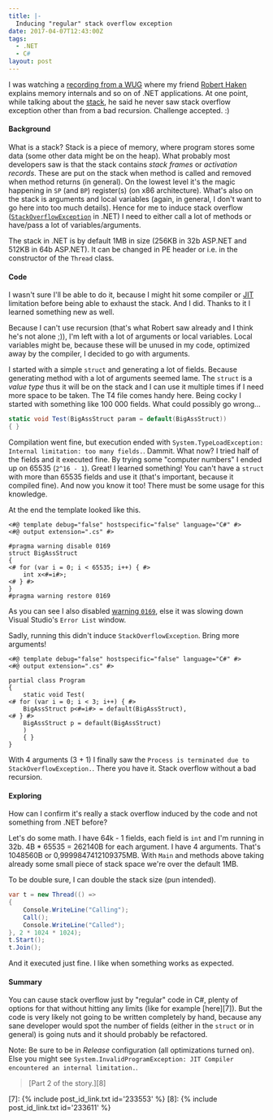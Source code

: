 ```yaml
---
title: |-
  Inducing "regular" stack overflow exception
date: 2017-04-07T12:43:00Z
tags:
  - .NET
  - C#
layout: post
---
```

I was watching a [recording from a WUG][1] where my friend [Robert Haken][2] explains memory internals and so on of .NET applications. At one point, while talking about the [stack][3], he said he never saw stack overflow exception other than from a bad recursion. Challenge accepted. :)

<!-- excerpt -->

#### Background

What is a stack? Stack is a piece of memory, where program stores some data (some other data might be on the heap). What probably most developers saw is that the stack contains _stack frames_ or _activation records_. These are put on the stack when method is called and removed when method returns (in general). On the lowest level it's the magic happening in `SP` (and `BP`) register(s) (on x86 architecture). What's also on the stack is arguments and local variables (again, in general, I don't want to go here into too much details). Hence for me to induce stack overflow ([`StackOverflowException`][4] in .NET) I need to either call a lot of methods or have/pass a lot of variables/arguments.

The stack in .NET is by default 1MB in size (256KB in 32b ASP.NET and 512KB in 64b ASP.NET). It can be changed in PE header or i.e. in the constructor of the `Thread` class.

#### Code

I wasn't sure I'll be able to do it, because I might hit some compiler or [JIT][5] limitation before being able to exhaust the stack. And I did. Thanks to it I learned something new as well.

Because I can't use recursion (that's what Robert saw already and I think he's not alone ;)), I'm left with a lot of arguments or local variables. Local variables might be, because these will be unused in my code, optimized away by the compiler, I decided to go with arguments.

I started with a simple `struct` and generating a lot of fields. Because generating method with a lot of arguments seemed lame. The `struct` is a _value type_ thus it will be on the stack and I can use it multiple times if I need more space to be taken. The T4 file comes handy here. Being cocky I started with something like 100 000 fields. What could possibly go wrong...

```csharp
static void Test(BigAssStruct param = default(BigAssStruct))
{ }
```

Compilation went fine, but execution ended with `System.TypeLoadException: Internal limitation: too many fields.`. Dammit. What now? I tried half of the fields and it executed fine. By trying some "computer numbers" I ended up on 65535 (`2^16 - 1`). Great! I learned something! You can't have a `struct` with more than 65535 fields and use it (that's important, because it compiled fine). And now you know it too! There must be some usage for this knowledge.

At the end the template looked like this.

```text
<#@ template debug="false" hostspecific="false" language="C#" #>
<#@ output extension=".cs" #>

#pragma warning disable 0169
struct BigAssStruct
{
<# for (var i = 0; i < 65535; i++) { #>
    int x<#=i#>;
<# } #>
}
#pragma warning restore 0169
```

As you can see I also disabled [warning `0169`][6], else it was slowing down Visual Studio's `Error List` window.

Sadly, running this didn't induce `StackOverflowException`. Bring more arguments!

```text
<#@ template debug="false" hostspecific="false" language="C#" #>
<#@ output extension=".cs" #>

partial class Program
{
    static void Test(
<# for (var i = 0; i < 3; i++) { #>
    BigAssStruct p<#=i#> = default(BigAssStruct),
<# } #>
    BigAssStruct p = default(BigAssStruct)
    )
    { }
}
```

With 4 arguments (3 + 1) I finally saw the `Process is terminated due to StackOverflowException.`. There you have it. Stack overflow without a bad recursion.

#### Exploring

How can I confirm it's really a stack overflow induced by the code and not something from .NET before?

Let's do some math. I have 64k - 1 fields, each field is `int` and I'm running in 32b. 4B * 65535 = 262140B for each argument. I have 4 arguments. That's 1048560B or 0,9999847412109375MB. With `Main` and methods above taking already some small piece of stack space we're over the default 1MB.

To be double sure, I can double the stack size (pun intended).

```csharp
var t = new Thread(() =>
{
    Console.WriteLine("Calling");
    Call();
    Console.WriteLine("Called");
}, 2 * 1024 * 1024);
t.Start();
t.Join();
```

And it executed just fine. I like when something works as expected.

#### Summary

You can cause stack overflow just by "regular" code in C#, plenty of options for that without hitting any limits (like for example [here][7]). But the code is very likely not going to be written completely by hand, because any sane developer would spot the number of fields (either in the `struct` or in general) is going nuts and it should probably be refactored.

Note: Be sure to be in _Release_ configuration (all optimizations turned on). Else you might see `System.InvalidProgramException: JIT Compiler encountered an internal limitation.`.

> [Part 2 of the story.][8]

[1]: https://www.wug.cz/zaznamy/322--NET-Memory-Internals-WinDbg
[2]: https://knowledge-base.havit.cz/author/roberthaken/
[3]: https://en.wikipedia.org/wiki/Call_stack
[4]: https://msdn.microsoft.com/en-us/library/system.stackoverflowexception%28v=vs.110%29.aspx
[5]: https://en.wikipedia.org/wiki/Just-in-time_compilation
[6]: https://msdn.microsoft.com/en-us/library/x7sk421w.aspx
[7]: {% include post_id_link.txt id='233553' %}
[8]: {% include post_id_link.txt id='233611' %}